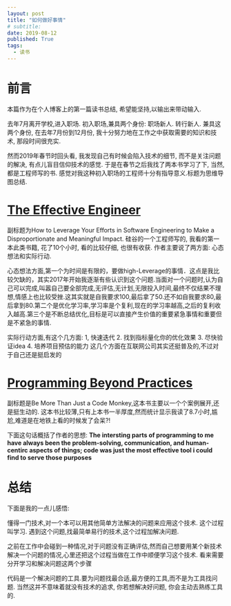 ```yaml
---
layout: post
title: "如何做好事情"
# subtitle:
date: 2019-08-12
published: True
tags:
  - 读书
---
```


# 前言
本篇作为在个人博客上的第一篇读书总结, 希望能坚持,以输出来带动输入.

去年7月离开学校,进入职场. 初入职场,兼具两个身份: 职场新人. 转行新人. 兼具这两个身份, 在去年7月份到12月份, 我十分努力地在工作之中获取需要的知识和技术, 那段时间很充实.

然而2019年春节时回头看, 我发现自己有时候会陷入技术的细节, 而不是关注问题的解决, 有点儿盲目信仰技术的感觉. 于是在春节之后我找了两本书学习了下, 当然, 都是工程师写的书. 感觉对我这种初入职场的工程师十分有指导意义.标题为思维导图总结.
<!-- 火星救援中主人公发挥geek精神, 幽默而又出色的解决问题的形象对我影响深刻.  -->
# [The Effective Engineer](https://github.com/xiaoye-hua/Book-summaries/blob/master/The%20effective%20enginer.pdf)
副标题为How to Leverage Your Efforts in Software Engineering to Make a Disproportionate and Meaningful Impact. 硅谷的一个工程师写的, 我看的第一本此类书籍, 花了10个小时, 看的比较仔细, 也很有收获. 作者主要说了两方面: 心态想法和实际行动.

心态想法方面,第一个为时间是有限的，要做high-Leverage的事情．这点是我比较欠缺的，其实2017年开始我逐渐有些认识到这个问题.当面对一个问题时,认为自己可以完成,叫嚣自己要全部完成,无评估,无计划,无限投入时间,最终不仅结果不理想,情感上也比较受挫.这其实就是自我要求100,最后拿了50.还不如自我要求80,最后拿到80.第二个是优化学习率,学习率是个复利,现在的学习率越高,之后的复利收入越高.第三个是不断总结优化,目标是可以直接产生价值的重要紧急事情和重要但是不紧急的事情.

实际行动方面,有这个几方面:
1, 快速迭代
2. 找到指标量化你的优化效果
3. 尽快验证idea
4. 培养项目预估的能力
这几个方面在互联网公司其实还挺普及的,不过对于自己还是挺启发的

# [Programming Beyond Practices](https://github.com/xiaoye-hua/Book-summaries/blob/master/Programming%20Beyond%20Practices:%20be%20more%20then%20just%20a%20code%20monkey.pdf)
副标题是Be More Than Just a Code Monkey,这本书主要以一个个案例展开,还是挺生动的. 这本书比较薄,只有上本书一半厚度,然而统计显示我读了8.7小时,尴尬,难道是在地铁上看的时候发了会呆?!

下面这句话概括了作者的思想:
**The intersting parts of programming to me have always been the problem-solving, communication, and human-centirc aspects of things; code was just the most effective tool i could find to serve those purposes**

# 总结
下面是我的一点儿感悟:

懂得一门技术,对一个本可以用其他简单方法解决的问题来应用这个技术. 这个过程叫学习.
遇到这个问题,找最简单易行的技术,这个过程加解决问题.

之前在工作中会碰到一种情况,对于问题没有正确评估,然而自己想要用某个新技术解决一个问题的情况,心里还把这个过程当做在工作中顺便学习这个技术. 看来需要分开学习和解决问题这两个步骤

代码是一个解决问题的工具.要为问题找最合适,最方便的工具,而不是为工具找问题. 当然这并不意味着就没有技术的追求, 你若想解决好问题, 你会主动去熟练工具的.
